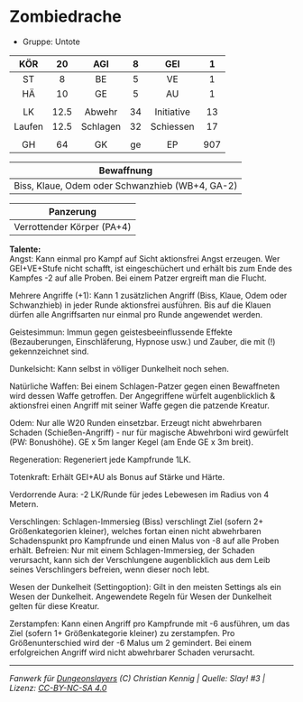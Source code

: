 # Zombiedrache  
- Gruppe: Untote  

| KÖR | 20 | AGI | 8 | GEI | 1 |
| :-: | :-: | :-: | :-: | :-: | :-: |
| ST | 8 | BE | 5 | VE | 1 |
| HÄ | 10 | GE | 5 | AU | 1 |
|  |
| LK | 12.5 | Abwehr | 34 | Initiative | 13 |
| Laufen | 12.5 | Schlagen | 32 | Schiessen | 17 |
|  |
| GH | 64 | GK | ge | EP | 907 |

| Bewaffnung |
| --- |
| Biss, Klaue, Odem oder Schwanzhieb (WB+4, GA-2) |


| Panzerung |
| --- |
| Verrottender Körper (PA+4) |


**Talente:**  
Angst: Kann einmal pro Kampf auf Sicht aktionsfrei Angst erzeugen. Wer GEI+VE+Stufe nicht schafft, ist eingeschüchert und erhält bis zum Ende des Kampfes -2 auf alle Proben. Bei einem Patzer ergreift man die Flucht.

Mehrere Angriffe (+1): Kann 1 zusätzlichen Angriff (Biss, Klaue, Odem oder Schwanzhieb) in jeder Runde aktionsfrei ausführen. Bis auf die Klauen dürfen alle Angriffsarten nur einmal pro Runde angewendet werden.

Geistesimmun: Immun gegen geistesbeeinflussende Effekte (Bezauberungen, Einschläferung, Hypnose usw.) und Zauber, die mit (!) gekennzeichnet sind.

Dunkelsicht: Kann selbst in völliger Dunkelheit noch sehen.

Natürliche Waffen: Bei einem Schlagen-Patzer gegen einen Bewaffneten wird dessen Waffe getroffen. Der Angegriffene würfelt augenblicklich & aktionsfrei einen Angriff mit seiner Waffe gegen die patzende Kreatur.

Odem: Nur alle W20 Runden einsetzbar. Erzeugt nicht abwehrbaren Schaden (Schießen-Angriff) - nur für magische Abwehrboni wird gewürfelt (PW: Bonushöhe). GE x 5m langer Kegel (am Ende GE x 3m breit).

Regeneration: Regeneriert jede Kampfrunde 1LK.

Totenkraft: Erhält GEI+AU als Bonus auf Stärke und Härte.

Verdorrende Aura: -2 LK/Runde für jedes Lebewesen im Radius von 4 Metern.

Verschlingen: Schlagen-Immersieg (Biss) verschlingt Ziel (sofern 2+ Größenkategorien kleiner), welches fortan einen nicht abwehrbaren Schadenspunkt pro Kampfrunde und einen Malus von -8 auf alle Proben erhält. Befreien: Nur mit einem Schlagen-Immersieg, der Schaden verursacht, kann sich der Verschlungene augenblicklich aus dem Leib seines Verschlingers befreien, wenn dieser noch lebt.

Wesen der Dunkelheit (Settingoption): Gilt in den meisten Settings als ein Wesen der Dunkelheit. Angewendete Regeln für Wesen der Dunkelheit gelten für diese Kreatur.

Zerstampfen: Kann einen Angriff pro Kampfrunde mit -6 ausführen, um das Ziel (sofern 1+ Größenkategorie kleiner) zu zerstampfen. Pro Größenunterschied wird der -6 Malus um 2 gemindert. Bei einem erfolgreichen Angriff wird nicht abwehrbarer Schaden verursacht.





___
*Fanwerk für [Dungeonslayers](https://www.dungeonslayers.net/) (C) Christian Kennig | Quelle: Slay! #3 | Lizenz: [CC-BY-NC-SA 4.0](https://creativecommons.org/licenses/by-nc-sa/4.0/deed.de)*
